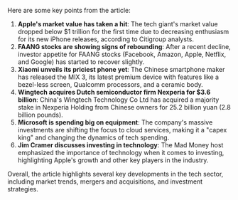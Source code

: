 Here are some key points from the article:

1. **Apple's market value has taken a hit**: The tech giant's market value dropped below $1 trillion for the first time due to decreasing enthusiasm for its new iPhone releases, according to Citigroup analysts.
2. **FAANG stocks are showing signs of rebounding**: After a recent decline, investor appetite for FAANG stocks (Facebook, Amazon, Apple, Netflix, and Google) has started to recover slightly.
3. **Xiaomi unveils its priciest phone yet**: The Chinese smartphone maker has released the MIX 3, its latest premium device with features like a bezel-less screen, Qualcomm processors, and a ceramic body.
4. **Wingtech acquires Dutch semiconductor firm Nexperia for $3.6 billion**: China's Wingtech Technology Co Ltd has acquired a majority stake in Nexperia Holding from Chinese owners for 25.2 billion yuan (2.8 billion pounds).
5. **Microsoft is spending big on equipment**: The company's massive investments are shifting the focus to cloud services, making it a "capex king" and changing the dynamics of tech spending.
6. **Jim Cramer discusses investing in technology**: The Mad Money host emphasized the importance of technology when it comes to investing, highlighting Apple's growth and other key players in the industry.

Overall, the article highlights several key developments in the tech sector, including market trends, mergers and acquisitions, and investment strategies.